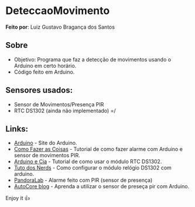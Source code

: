 # DeteccaoMovimento

**Feito por**: Luiz Gustavo Bragança dos Santos

Sobre
---
- Objetivo: Programa que faz a detecção de movimentos usando o Arduino em certo horário.
- Código feito em Arduino.

Sensores usados:
---
- Sensor de Movimentos/Presença PIR
- RTC DS1302 (ainda não implementado) =/

Links:
---
- [Arduino](https://www.arduino.cc/) - Site do Arduino.
- [Como Fazer as Coisas](http://www.comofazerascoisas.com.br/como-fazer-um-alarme-com-arduino-sensor-de-movimentos-pir.html) - Tutorial de como fazer alarme com Arduino e sensor de movimentos PIR.
- [Arduino e Cia](http://www.arduinoecia.com.br/2014/11/arduino-modulo-rtc-ds1302.html) - Tutorial de como usar o módulo RTC DS1302.
- [Tuto dos Nerds](http://tutodosnerds.blogspot.com.br/2015/02/como-configurar-o-modulo-relogio-ds1302.html) - Como configurar o módulo relógio DS1302 com arduino.
- [PandoraLab](https://pandoralab.com.br/tutorial/tutorial-alarme-feito-com-pir-sensor-de-presenca/) - Alarme feito com PIR (sensor de presença)
- [AutoCore blog](http://autocorerobotica.blog.br/aprenda-a-utilizar-o-sensor-de-presenca-pir-com-arduino/) - Aprenda a utilizar o sensor de preseça pir com Arduino.

Enjoy it :+1:
